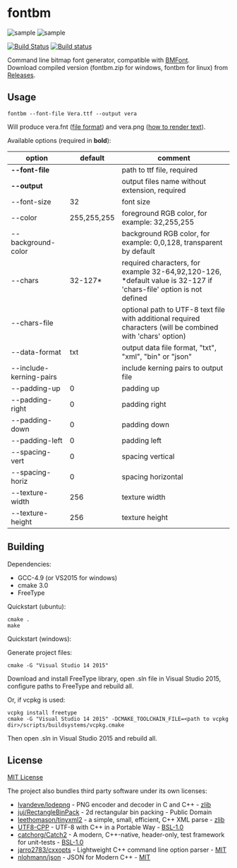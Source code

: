 # fontbm
![sample](/assets/sample0.png?raw=true)
![sample](/assets/sample1.png?raw=true)

[![Build Status](https://travis-ci.org/vladimirgamalyan/fontbm.svg)](https://travis-ci.org/vladimirgamalyan/fontbm)
[![Build status](https://ci.appveyor.com/api/projects/status/boq0olngopfabaac?svg=true)](https://ci.appveyor.com/project/vladimirgamalyan/fontbm)

Command line bitmap font generator, compatible with [BMFont](http://www.angelcode.com/products/bmfont/).  
Download compiled version (fontbm.zip for windows, fontbm for linux) from [Releases](https://github.com/vladimirgamalyan/fontbm/releases).



## Usage
```
fontbm --font-file Vera.ttf --output vera
```
Will produce vera.fnt ([file format](http://www.angelcode.com/products/bmfont/doc/file_format.html)) and vera.png ([how to render text](http://www.angelcode.com/products/bmfont/doc/render_text.html)).

Available options (required in **bold**):


option  | default | comment
------|-----|---------------
**--font-file** |  | path to ttf file, required
**--output** | | output files name without extension, required
--font-size | 32 | font size
--color | 255,255,255 | foreground RGB color, for example: 32,255,255
--background-color | | background RGB color, for example: 0,0,128, transparent by default
--chars | 32-127* | required characters, for example 32-64,92,120-126, *default value is 32-127 if 'chars-file' option is not defined
--chars-file | | optional path to UTF-8 text file with additional required characters (will be combined with 'chars' option)
--data-format | txt | output data file format, "txt", "xml", "bin" or "json"
--include-kerning-pairs | | include kerning pairs to output file
--padding-up | 0 | padding up
--padding-right | 0 | padding right
--padding-down | 0 | padding down
--padding-left | 0 | padding left
--spacing-vert | 0 | spacing vertical
--spacing-horiz | 0 | spacing horizontal
--texture-width | 256 | texture width
--texture-height | 256 | texture height

## Building

Dependencies:

* GCC-4.9 (or VS2015 for windows)
* cmake 3.0
* FreeType

Quickstart (ubuntu):
```
cmake .  
make
```

Quickstart (windows):

Generate project files:
```
cmake -G "Visual Studio 14 2015"
```
Download and install FreeType library, open .sln file in Visual Studio 2015, configure paths to FreeType and rebuild all.

Or, if vcpkg is used:
```
vcpkg install freetype
cmake -G "Visual Studio 14 2015" -DCMAKE_TOOLCHAIN_FILE=<path to vcpkg dir>/scripts/buildsystems/vcpkg.cmake
```
Then open .sln in Visual Studio 2015 and rebuild all.

## License

[MIT License](http://opensource.org/licenses/MIT)

The project also bundles third party software under its own licenses:
* [lvandeve/lodepng](https://github.com/lvandeve/lodepng) - PNG encoder and decoder in C and C++ - [zlib](https://github.com/lvandeve/lodepng/issues/25)
* [juj/RectangleBinPack](https://github.com/juj/RectangleBinPack) - 2d rectangular bin packing - Public Domain
* [leethomason/tinyxml2](https://github.com/leethomason/tinyxml2) - a simple, small, efficient, C++ XML parse - [zlib](https://github.com/leethomason/tinyxml2#license)
* [UTF8-CPP](http://utfcpp.sourceforge.net/) - UTF-8 with C++ in a Portable Way - [BSL-1.0](http://www.boost.org/users/license.html)
* [catchorg/Catch2](https://github.com/catchorg/Catch2) - A modern, C++-native, header-only, test framework for unit-tests - [BSL-1.0](https://github.com/catchorg/Catch2/blob/master/LICENSE.txt)
* [jarro2783/cxxopts](https://github.com/jarro2783/cxxopts) - Lightweight C++ command line option parser - [MIT](https://github.com/jarro2783/cxxopts/blob/master/LICENSE)
* [nlohmann/json](https://github.com/nlohmann/json) - JSON for Modern C++ - [MIT](https://github.com/nlohmann/json/blob/develop/LICENSE.MIT)
